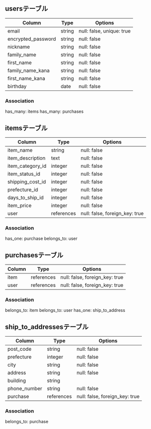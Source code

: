 ## usersテーブル

| Column             | Type   | Options                   |
| ------------------ | ------ | ------------------------- |
| email              | string | null: false, unique: true |
| encrypted_password | string | null: false               |
| nickname           | string | null: false               |
| family_name        | string | null: false               |
| first_name         | string | null: false               |
| family_name_kana   | string | null: false               |
| first_name_kana    | string | null: false               |
| birthday           | date   | null: false               |

### Association
has_many: items
has_many: purchases


## itemsテーブル

| Column            | Type       | Options                        |
| ----------------- | ---------- | ------------------------------ |
| item_name         | string     | null: false                    |
| item_description  | text       | null: false                    |
| item_category_id  | integer    | null: false                    |
| item_status_id    | integer    | null: false                    |
| shipping_cost_id  | integer    | null: false                    |
| prefecture_id     | integer    | null: false                    |
| days_to_ship_id   | integer    | null: false                    |
| item_price        | integer    | null: false                    |
| user              | references | null: false, foreign_key: true |

### Association
has_one: purchase
belongs_to: user


## purchasesテーブル

| Column         | Type       | Options                        |
| -------------- | ---------- | ------------------------------ |
| item           | references | null: false, foreign_key: true |
| user           | references | null: false, foreign_key: true |

### Association
belongs_to: item
belongs_to: user
has_one: ship_to_address


## ship_to_addressesテーブル

| Column       | Type       | Options                        |
| ------------ | ---------- | ------------------------------ |
| post_code    | string     | null: false                    |
| prefecture   | integer    | null: false                    |
| city         | string     | null: false                    |
| address      | string     | null: false                    |
| building     | string     |                                |
| phone_number | string     | null: false                    |
| purchase     | references | null: false, foreign_key: true |

### Association
belongs_to: purchase